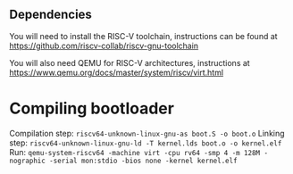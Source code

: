 ## Dependencies

You will need to install the RISC-V toolchain, instructions can be found at https://github.com/riscv-collab/riscv-gnu-toolchain

You will also need QEMU for RISC-V architectures, instructions at https://www.qemu.org/docs/master/system/riscv/virt.html

# Compiling bootloader
Compilation step: `riscv64-unknown-linux-gnu-as boot.S -o boot.o`
Linking step: `riscv64-unknown-linux-gnu-ld -T kernel.lds boot.o -o kernel.elf`
Run: `qemu-system-riscv64 -machine virt -cpu rv64 -smp 4 -m 128M -nographic -serial mon:stdio -bios none -kernel kernel.elf`
